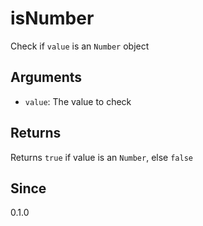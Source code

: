 # isNumber

Check if `value` is an `Number` object

## Arguments

- `value`: The value to check

## Returns

Returns `true` if value is an `Number`, else `false`

## Since

0.1.0
